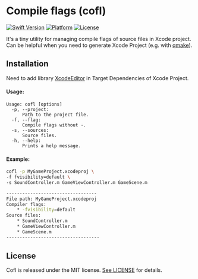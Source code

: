 Compile flags (cofl)
===================

[![Swift Version](https://img.shields.io/badge/Swift-3.1-orange.svg)](https://developer.apple.com/swift)
[![Platform](https://img.shields.io/badge/platform-macOS-lightgrey.svg)](https://www.apple.com/ru/ios)
[![License](https://img.shields.io/badge/license-MIT-yellow.svg)](https://github.com/artFintch/VideoMerger/blob/master/LICENSE)

It's a tiny utility for managing compile flags of source files in Xcode project. Can be helpful when you need to generate Xcode Project (e.g. with [qmake](http://doc.qt.io/qt-5/qmake-manual.html)).

## Installation
Need to add library [XcodeEditor](https://github.com/appsquickly/XcodeEditor) in Target Dependencies of Xcode Project.

#### Usage:
```
Usage: cofl [options]
  -p, --project:
      Path to the project file.
  -f, --flag:
      Compile flags without -.
  -s, --sources:
      Source files.
  -h, --help:
      Prints a help message.
```

#### Example:
```bash
cofl -p MyGameProject.xcodeproj \
-f fvisibility=default \
-s SoundController.m GameViewController.m GameScene.m

----------------------------------
File path: MyGameProject.xcodeproj
Compiler flags:
	* -fvisibility=default
Source files:
	* SoundController.m
	* GameViewController.m
	* GameScene.m
-----------------------------------
```

## License
Cofl is released under the MIT license. [See LICENSE](https://github.com/artFintch/Cofl/blob/master/LICENSE) for details.
